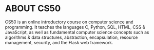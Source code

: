 # ABOUT CS50
CS50 is an online introductory course on computer science and programming. It teaches the languages C, Python, SQL, HTML, CSS & JavaScript, 
as well as fundamental computer science concepts such as algorithms & data structures, abstraction, encapsulation, resource management, security, and the Flask web framework.

